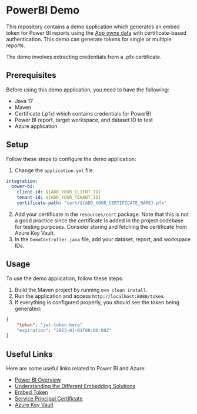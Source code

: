 # PowerBI Demo

This repository contains a demo application which generates an embed token for Power BI reports using the [App owns data](https://learn.microsoft.com/en-us/javascript/api/overview/powerbi/embedding-solutions#embed-for-your-customers) with certificate-based authentication. This demo can generate tokens for single or multiple reports.

The demo involves extracting credentials from a .pfx certificate.

## Prerequisites

Before using this demo application, you need to have the following:

- Java 17
- Maven
- Certificate (.pfx) which contains credentials for PowerBI
- Power BI report, target workspace, and dataset ID to test
- Azure application

## Setup

Follow these steps to configure the demo application:

1. Change the `application.yml` file. 
```yaml
integration:
  power-bi:
    client-id: ${ADD_YOUR_CLIENT_ID}
    tenant-id: ${ADD_YOUR_TENANT_ID}
    certificate-path: "cert/${ADD_YOUR_CERTIFICATE_NAME}.pfx"
```
2. Add your certificate in the `resources/cert` package. Note that this is not a good practice since the certificate is added in the project codebase for testing purposes. Consider storing and fetching the certificate from Azure Key Vault.
3. In the `DemoController.java` file, add your dataset, report, and workspace IDs.

## Usage

To use the demo application, follow these steps:

1. Build the Maven project by running `mvn clean install`.
2. Run the application and access `http://localhost:8080/token`.
3. If everything is configured properly, you should see the token being generated:
```json
{
    "token": "jwt-token-here"
    "expiration": "2023-01-01T00:00:00Z"
}
```

## Useful Links

Here are some useful links related to Power BI and Azure:

- [Power BI Overview](https://learn.microsoft.com/en-us/javascript/api/overview/powerbi/)
- [Understanding the Different Embedding Solutions](https://learn.microsoft.com/en-us/javascript/api/overview/powerbi/embedding-solutions)
- [Embed Token](https://learn.microsoft.com/en-us/rest/api/power-bi/embed-token)
- [Service Principal Certificate](https://learn.microsoft.com/en-us/power-bi/developer/embedded/embed-service-principal-certificate)
- [Azure Key Vault](https://azure.microsoft.com/en-us/products/key-vault/)
